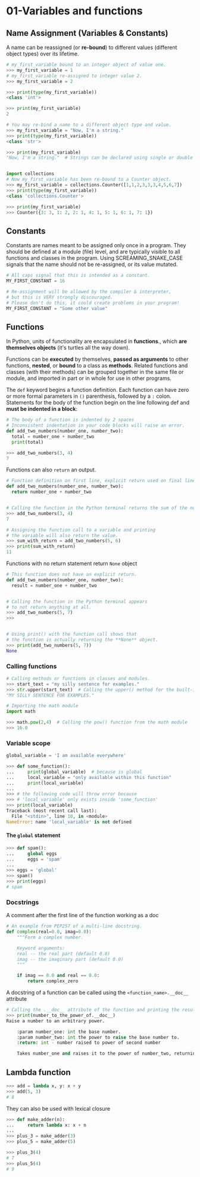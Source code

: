 # 01-Variables and functions

## Name Assignment (Variables & Constants)

A name can be reassigned (or **re-bound**) to different values (different object types) over its lifetime.

```python
# my_first_variable bound to an integer object of value one.
>>> my_first_variable = 1
# my_first_variable re-assigned to integer value 2.
>>> my_first_variable = 2  

>>> print(type(my_first_variable))
<class 'int'>

>>> print(my_first_variable)
2

# You may re-bind a name to a different object type and value.
>>> my_first_variable = "Now, I'm a string." 
>>> print(type(my_first_variable))
<class 'str'>

>>> print(my_first_variable)
"Now, I'm a string."  # Strings can be declared using single or double quote marks.


import collections
# Now my_first_variable has been re-bound to a Counter object.
>>> my_first_variable = collections.Counter([1,1,2,3,3,3,4,5,6,7]) 
>>> print(type(my_first_variable))
<class 'collections.Counter'>

>>> print(my_first_variable)
>>> Counter({3: 3, 1: 2, 2: 1, 4: 1, 5: 1, 6: 1, 7: 1})
```
## Constants

Constants are names meant to be assigned only once in a program. They should be defined at a module (file) level, and are typically visible to all functions and classes in the program. Using SCREAMING_SNAKE_CASE signals that the name should not be re-assigned, or its value mutated.


```python
# All caps signal that this is intended as a constant.
MY_FIRST_CONSTANT = 16

# Re-assignment will be allowed by the compiler & interpreter,
# but this is VERY strongly discouraged.
# Please don't do this, it could create problems in your program!
MY_FIRST_CONSTANT = "Some other value"
```

## Functions

In Python, units of functionality are encapsulated in **functions**., which **are themselves objects** (it's turtles all the way down).

Functions can be **executed** by themselves, **passed as arguments** to other functions, **nested**, or **bound** to a class as **methods**. 
Related functions and classes (with their methods) can be grouped together in the same file or module, and imported in part or in whole for use in other programs.

The `def`  keyword begins a function definition. Each function can have zero or more formal parameters in `()` parenthesis, followed by a `:` colon. 
Statements for the body of the function begin on the line following def and **must be indented in a block**:

```python
# The body of a function is indented by 2 spaces
# Inconsistent indentation in your code blocks will raise an error.
def add_two_numbers(number_one, number_two):
  total = number_one + number_two
  print(total)  

>>> add_two_numbers(3, 4)
7
```
Functions can also `return` an output.

```python
# Function definition on first line, explicit return used on final line.
def add_two_numbers(number_one, number_two):
  return number_one + number_two   


# Calling the function in the Python terminal returns the sum of the numbers.
>>> add_two_numbers(3, 4)
7

# Assigning the function call to a variable and printing 
# the variable will also return the value.
>>> sum_with_return = add_two_numbers(5, 6)
>>> print(sum_with_return)
11
```
Functions with no return statement return `None` object
```python
# This function does not have an explicit return.
def add_two_numbers(number_one, number_two):
  result = number_one + number_two


# Calling the function in the Python terminal appears 
# to not return anything at all.
>>> add_two_numbers(5, 7)
>>>


# Using print() with the function call shows that 
# the function is actually returning the **None** object.
>>> print(add_two_numbers(5, 7))
None

```

### Calling functions

```python
# Calling methods or functions in classes and modules.
>>> start_text = "my silly sentence for examples."
>>> str.upper(start_text)  # Calling the upper() method for the built-in str class.
"MY SILLY SENTENCE FOR EXAMPLES."
```

```python
# Importing the math module
import math

>>> math.pow(2,4)  # Calling the pow() function from the math module
>>> 16.0

```

### Variable scope

```python
global_variable = 'I am available everywhere'

>>> def some_function():
...     print(global_variable)  # because is global
...     local_variable = "only available within this function"
...     print(local_variable)
...
>>> # the following code will throw error because
>>> # 'local_variable' only exists inside 'some_function'
>>> print(local_variable)
Traceback (most recent call last):
  File "<stdin>", line 10, in <module>
NameError: name 'local_variable' is not defined
```

#### The `global` statement

```python
>>> def spam():
...     global eggs
...     eggs = 'spam'
...
>>> eggs = 'global'
>>> spam()
>>> print(eggs)
# spam

```

### Docstrings
A comment after the first line of the function working as a doc

```python
# An example from PEP257 of a multi-line docstring.
def complex(real=0.0, imag=0.0):
    """Form a complex number.

    Keyword arguments:
    real -- the real part (default 0.0)
    imag -- the imaginary part (default 0.0)
    """

    if imag == 0.0 and real == 0.0:
        return complex_zero

```
A docstring of a function can be called using the `<function_name>.__doc__` attribute
```python
# Calling the .__doc__ attribute of the function and printing the result.
>>> print(number_to_the_power_of.__doc__)
Raise a number to an arbitrary power.

    :param number_one: int the base number.
    :param number_two: int the power to raise the base number to.
    :return: int - number raised to power of second number

    Takes number_one and raises it to the power of number_two, returning the result.

```
## Lambda function

````python
>>> add = lambda x, y: x + y
>>> add(5, 3)
# 8
````

They can also be used with lexical closure

```python
>>> def make_adder(n):
...     return lambda x: x + n
...
>>> plus_3 = make_adder(3)
>>> plus_5 = make_adder(5)

>>> plus_3(4)
# 7
>>> plus_5(4)
# 9
```
